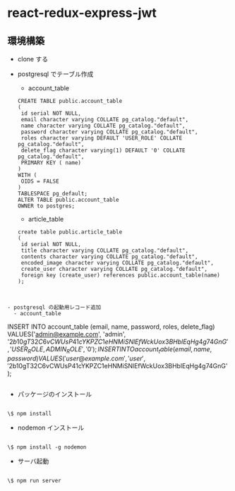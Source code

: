 # react-redux-express-jwt

## 環境構築

- clone する
- postgresql でテーブル作成

  - account_table

  ```
  CREATE TABLE public.account_table
  (
   id serial NOT NULL,
   email character varying COLLATE pg_catalog."default",
   name character varying COLLATE pg_catalog."default",
   password character varying COLLATE pg_catalog."default",
   roles character varying DEFAULT 'USER_ROLE' COLLATE pg_catalog."default",
   delete_flag character varying(1) DEFAULT '0' COLLATE pg_catalog."default",
   PRIMARY KEY ( name)
  )
  WITH (
   OIDS = FALSE
  )
  TABLESPACE pg_default;
  ALTER TABLE public.account_table
  OWNER to postgres;
  ```

  - article_table

  ```
  create table public.article_table
  (
   id serial NOT NULL,
   title character varying COLLATE pg_catalog."default",
   contents character varying COLLATE pg_catalog."default",
   encoded_image character varying COLLATE pg_catalog."default",
   create_user character varying COLLATE pg_catalog."default",
   foreign key (create_user) references public.account_table(name)
  );
  ```

```


- postgresql の起動用レコード追加
  - account_table

```

INSERT INTO account_table (email, name, password, roles, delete_flag) VALUES('admin@example.com', 'admin', '$2b$10$gT32C6vCWUsP41cYKPZC1eHNMiSNlEfWckUox3BHblEqHg4g74GnG', 'USER_ROLE,ADMIN_ROLE', '0');
  INSERT INTO account_table (email, name, password) VALUES('user@example.com', 'user', '$2b$10$gT32C6vCWUsP41cYKPZC1eHNMiSNlEfWckUox3BHblEqHg4g74GnG');

```

```

- パッケージのインストール

```

\$ npm install

```

- nodemon インストール

```

\$ npm install -g nodemon

```

- サーバ起動

```

\$ npm run server

```

```

```

```

```

```

```
